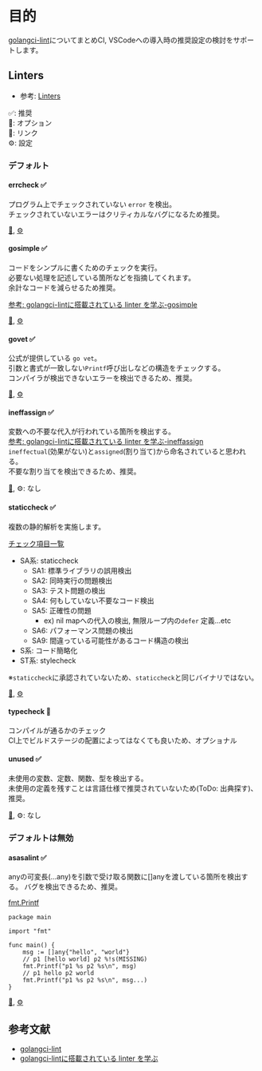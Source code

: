 # 目的

[golangci-lint](https://github.com/golangci/golangci-lint)についてまとめCI, VSCodeへの導入時の推奨設定の検討をサポートします。

## Linters

* 参考: [Linters](https://golangci-lint.run/usage/linters/#asasalint)

✅: 推奨  
🔧: オプション  
🔗: リンク  
⚙: 設定  

### デフォルト
#### errcheck ✅

プログラム上でチェックされていない `error` を検出。  
チェックされていないエラーはクリティカルなバグになるため推奨。

[🔗](https://github.com/kisielk/errcheck), [⚙](https://golangci-lint.run/usage/linters/#errcheck)

#### gosimple ✅

コードをシンプルに書くためのチェックを実行。  
必要ない処理を記述している箇所などを指摘してくれます。  
余計なコードを減らせるため推奨。

[参考: golangci-lintに搭載されている linter を学ぶ-gosimple](https://zenn.dev/sanpo_shiho/books/61bc1e1a30bf27/viewer/642fe9#gosimple)

[🔗](https://github.com/dominikh/go-tools/tree/master/simple), [⚙](https://golangci-lint.run/usage/linters/#gosimple)

#### govet ✅

公式が提供している `go vet`。  
引数と書式が一致しない`Printf`呼び出しなどの構造をチェックする。  
コンパイラが検出できないエラーを検出できるため、推奨。

[🔗](https://pkg.go.dev/cmd/vet), [⚙](https://golangci-lint.run/usage/linters/#govet)

#### ineffassign ✅

変数への不要な代入が行われている箇所を検出する。  
[参考: golangci-lintに搭載されている linter を学ぶ-ineffassign](https://zenn.dev/sanpo_shiho/books/61bc1e1a30bf27/viewer/642fe9#gosimple)  
`ineffectual`(効果がない)と`assigned`(割り当て)から命名されていると思われる。  
不要な割り当てを検出できるため、推奨。

[🔗](https://github.com/gordonklaus/ineffassign), ⚙: なし

#### staticcheck ✅

複数の静的解析を実施します。

[チェック項目一覧](https://staticcheck.io/docs/checks/)
- SA系: staticcheck
  - SA1: 標準ライブラリの誤用検出
  - SA2: 同時実行の問題検出
  - SA3: テスト問題の検出
  - SA4: 何もしていない不要なコード検出
  - SA5: 正確性の問題
    - ex) nil mapへの代入の検出, 無限ループ内の`defer` 定義...etc
  - SA6: パフォーマンス問題の検出
  - SA9: 間違っている可能性があるコード構造の検出
- S系: コード簡略化
- ST系: stylecheck

※`staticcheck`に承認されていないため、`staticcheck`と同じバイナリではない。

[🔗](https://staticcheck.io/), [⚙](https://golangci-lint.run/usage/linters/#staticcheck)

#### typecheck 🔧

コンパイルが通るかのチェック  
CI上でビルドステージの配置によってはなくても良いため、オプショナル  

#### unused ✅

未使用の変数、定数、関数、型を検出する。  
未使用の定義を残すことは言語仕様で推奨されていないため(ToDo: 出典探す)、推奨。

[🔗](https://github.com/dominikh/go-tools/tree/master/unused), ⚙: なし

### デフォルトは無効

#### asasalint ✅

anyの可変長(...any)を引数で受け取る関数に[]anyを渡している箇所を検出する。
バグを検出できるため、推奨。

[fmt.Printf](https://pkg.go.dev/fmt#Printf)

```golang
package main

import "fmt"

func main() {
	msg := []any{"hello", "world"}
	// p1 [hello world] p2 %!s(MISSING)
	fmt.Printf("p1 %s p2 %s\n", msg)
	// p1 hello p2 world
	fmt.Printf("p1 %s p2 %s\n", msg...)
}
```

[🔗](https://github.com/alingse/asasalint), [⚙](https://golangci-lint.run/usage/linters/#asasalint)

## 参考文献

* [golangci-lint](https://github.com/golangci/golangci-lint)
* [golangci-lintに搭載されている linter を学ぶ](https://zenn.dev/sanpo_shiho/books/61bc1e1a30bf27/viewer/642fe9)